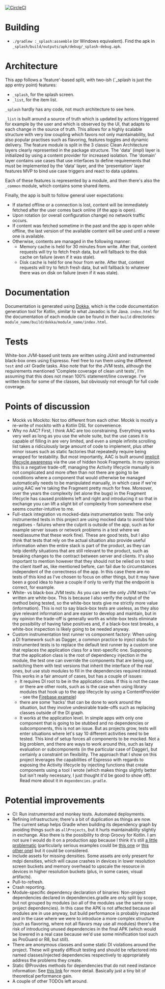 [![CircleCI](https://circleci.com/gh/stoyicker/ivv.svg?style=svg&circle-token=a93f0b6033d7f45400ccdc85011af61352da6521)](https://circleci.com/gh/stoyicker/ivv)

# Building
* `./gradlew :_splash:assemble` (or Windows equivalent). Find the apk in 
`_splash/build/outputs/apk/debug/_splash-debug.apk`.

# Architecture
This app follows a 'feature'-based split, with two-ish (`_splash is just the app entry point) 
features:
* `_splash`, for the splash screen.
* `_list`, for the item list.

`_splash` hardly has any code, not much architecture to see here.

`_list` is built around a source of truth which is updated by actions triggered for example by the 
user and which is observed by the UI, that adapts to each change in the source of truth. This allows 
for a highly scalable structure with very low coupling which favors not only maintainability, 
but also popular practises such as flavoring, features toggles and dynamic delivery.
The feature module is split in the 3 classic Clean Architecture layers clearly represented in the 
package structure. The 'data' (impl) layer is initialized by using a content provider for increased
isolation. The 'domain' layer contains use cases that use interfaces to define requirements that 
must be implemented by the 'data' layer, and the 'presentation' layer features MVP to bind use case 
triggers and react to data updates.

Each of these features is represented by a module, and then there's also the `_common` module, which contains some shared items.

Finally, the app is built to follow general user expectations: 
* If started offline or a connection is lost, content will be immediately fetched after the user 
comes back online (if the app is open).
* Upon rotation (or overall configuration change) no network traffic occurs.
* If content was fetched sometime in the past and the app is open while offline, the last version of
the available content will be used until a newer one is available. 
* Otherwise, contents are managed in the following manner:
    * Memory cache is held for 30 minutes from write. After that, content requests will try to fetch
    fresh data, but will fallback to the disk cache on failure (even if it was stale).
    * Disk cache is held for one hour from write. After that, content requests will try to fetch 
    fresh data, but will fallback to whatever there was on disk on failure (even if it was stale).    

# Documentation
Documentation is generated using [Dokka](https://github.com/Kotlin/dokka), which is the
code documentation generation tool for Kotlin, similar to what Javadoc is for Java.
`index.html` for the documentation of each module can be found in their `build` directories:
`module_name/build/dokka/module_name/index.html`.

# Tests
White-box JVM-based unit tests are written using JUnit and instrumented black-box ones using 
Espresso. Feel free to run them using the different `test` and `cAT` Gradle tasks.
Also note that for the JVM tests, although the requirements mentioned 'Complete coverage of clean 
unit tests', I'm assuming that this does not mean 100% statement/line coverage. I've written tests
for some of the classes, but obviously not enough for full code coverage.

# Points of discussion
* Mockk vs Mockito: Not too different from each other. Mockk is mostly a re-write of mockito with a
Kotlin DSL for convenience.
* Why no AAC? First, I think AAC are too constraining. Everything works very well as long as you use
the whole suite, but the use cases it is capable of filling in are very limited, and even a simple
infinite scrolling list takes a ridiculously large amount of code to implement, plus other minor 
issues such as static factories that repeatedly require being wrapped for testability. But most 
importantly, AAC is built around [implicit lifecycle awareness](https://developer.android.com/reference/androidx/lifecycle/LifecycleOwner.html)
via the use of hidden hook Fragments. In my opinion this is a negative trade-off, managing the
Activity lifecycle manually is not complicated and more often than not there are going to be 
conditions where a component that would otherwise be managed automatically needs to be manipulated 
manually, in which case if we're using AAC we're taking the Fragment pretty much for free. Moreover,
over the years the complexity (let alone the bugs) in the Fragment lifecycle has caused problems 
left and right and introducing it so that in exchange you can lift a slight bit of complexity from 
somewhere else seems counter-intuitive to me.
* Full-stack integration vs mocked-data instrumentation tests: The only instrumented tests in this 
project are using mocked data to avoid false negatives - failures where the culprit is outside of 
the app, such as for example server issues or network problems in a test where we need/assume that 
these work fine). These are good tests, but I also think that tests that rely on the actual 
situation also provide useful information when the entire stack is part of the product, as they can 
help identify situations that are still relevant to the product, such as breaking changes to the 
contract between server and clients. It's also important to mention however that they should not be 
relied on to test the client itself as, like mentioned before, can fail due to circumstances 
independent of the correctness of the app.
In this case there are no tests of this kind as I've chosen to focus on other things, but it may
have been a good idea to have a couple if only to verify that the endpoint is correct, for example.
* White- vs black-box JVM tests: As you can see the only JVM tests I've written are white-box. This
is because I also verify the output of the method being tested, so the white-box tests give me 
strictly more value (information). This is not to say black-box tests are useless, as they also
give relevant information and are easier to develop and maintain, but in my opinion the trade-off is
generally worth as white-box tests eliminate the possibility of having false positives and, if a 
black-box test breaks, a white-box inspection is likely going to be needed anyway.
* Custom instrumentation test runner vs component factory: When using a DI framework such as Dagger,
a common practice to inject stubs for instrumented tests is to replace the default test runner by a 
custom one that replaces the application class for a test-specific one. Supposing that the 
application class is the root of dependency injection in the module, the test one can override the 
components that are being use, switching them with test versions that inherit the interface of the 
real ones, but use stub modules to fill in the dependencies required instead. This works in a fair
amount of cases, but has a couple of issues:
    * It requires DI root to be in the application class. If this is not the case or there are other
    roots, such as is the case when using library modules that hook up to the app lifecycle by using
    a ContentProvider - see the [Firebase example](https://firebase.googleblog.com/2016/12/how-does-firebase-initialize-on-android.html))
    - there are some 'hacks' that can be done to work around the situation, but they involve 
    undesirable trade-offs such as replacing classes outside of the DI graph.
    * It works at the application level. In simple apps with only one component that is going to be
    stubbed and no dependencies or subcomponents, this is not an issue. But as projects grow, tests
    will enter situations where let's say 10 different activities need to be tested. This kind of 
    setup forces all components to be mocked. Not a big problem, and there are ways to work around 
    this, such as lazy evaluation or subcomponents (in the particular case of Dagger), but certainly
    a constraint on flexibility.
The approach that I show on this project leverages the capabilities of Espresso with regards to 
exposing the Activity lifecycle by injecting functions that create components using a tool I wrote 
(which makes things slightly better but isn't really necessary, I just thought it'd be good to show
off). Read more about it in `dependencies.gradle`.

# Potential improvements
* CI: Run instrumented and monkey tests. Automated deployments.
* Refining infrastructure; there's a bit of duplication as things are now. The current setup helps 
Gradle when building its dependency graph by avoiding things such as `allProjects`, but it hurts 
maintainability slightly in exchange. Also there is the possibility to drop Groovy for Kotlin. I am 
not sure I would do it on a production app because I think it's still [a little problematic](https://youtrack.jetbrains.com/issues?q=-Resolved%20build.gradle.kts%20sort%20by:%20Priority%20asc) 
(particularly serious examples could be [this one](https://youtrack.jetbrains.com/issue/KT-11978) 
or [this other one](https://youtrack.jetbrains.com/issue/KT-26983)) but it could be considered.
* Include assets for missing densities. Some assets are only present for mdpi densities, which will 
cause crashes in devices in lower resolution screen buckets and memory overhead to upscale the 
resource in devices in higher resolution buckets (plus, in some cases, visual artifacts).
* Pull-to-refresh.
* Crash reporting.
* Module-specific dependency declaration of binaries: Non-project dependencies declared in 
dependencies.gradle are only split by scope, but not grouped by modules (so all of the modules use 
the same non-project dependencies). In this case the APK is not affected because all modules are in
use anyway, but build performance is probably impacted and in the case where we were to introduce a
more complex structure (such as flavoring, where not all flavors may use all modules) there's the
risk of introducing unused dependencies in the final APK (which would be lowered in a real case
because we'd use some minification tool such as ProGuard or R8, but still).
* There are anonymous classes and some static DI violations around the project. These will greatly 
difficult testing and should be refactored into named classes/injected dependencies respectively to
appropriately address the problems they create.
* Static @Provides methods for dependencies that do not need instance information: See [this link](
https://stackoverflow.com/questions/38607503/static-provide-method-in-dagger2) for more detail. 
Basically just a tiny bit of theoretical performance gain.
* A couple of other TODOs left around.
